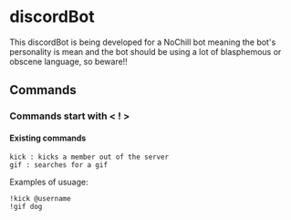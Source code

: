 # discordBot

This discordBot is being developed for a NoChill bot meaning the bot's personality is mean and the bot should be using a lot of blasphemous or obscene language, so beware!!

## Commands

### Commands start with < **!** >

#### Existing commands

```text
kick : kicks a member out of the server
gif : searches for a gif
```

Examples of usuage:

```text
!kick @username
!gif dog
```
